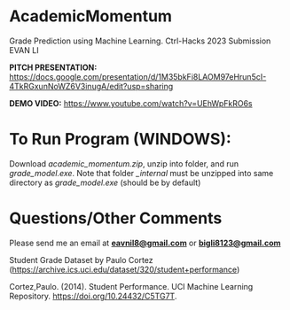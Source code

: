 # AcademicMomentum
Grade Prediction using Machine Learning. Ctrl-Hacks 2023 Submission EVAN LI

**PITCH PRESENTATION:** https://docs.google.com/presentation/d/1M35bkFi8LAOM97eHrun5cI-4TkRGxunNoWZ6V3inugA/edit?usp=sharing

**DEMO VIDEO:** https://www.youtube.com/watch?v=UEhWpFkRO6s

# To Run Program (WINDOWS):
Download *academic_momentum.zip*, unzip into folder, and run *grade_model.exe*. Note that folder *_internal* must be unzipped into same directory as *grade_model.exe* (should be by default)

# Questions/Other Comments
Please send me an email at **eavnil8@gmail.com** or **bigli8123@gmail.com**

Student Grade Dataset by Paulo Cortez (https://archive.ics.uci.edu/dataset/320/student+performance)

Cortez,Paulo. (2014). Student Performance. UCI Machine Learning Repository. https://doi.org/10.24432/C5TG7T.
